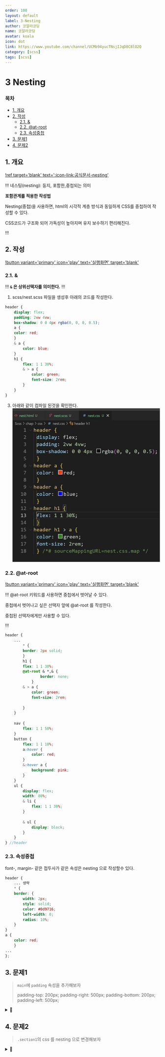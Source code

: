 ```yaml
---
order: 100
layout: default
label: 3-Nesting
author: 코알라코딩
name: 코알라코딩
avatar: koala
icon: dot
link: https://www.youtube.com/channel/UCMb94yucTNsjIJqD8C8lO2Q
category: [scss]
tags: [scss]
---
```


# 3 Nesting <!-- omit in toc -->

### 목차 <!-- omit in toc -->
- [1. 개요](#1-개요)
- [2. 작성](#2-작성)
	- [2.1. \&](#21-)
	- [2.2. @at-root](#22-at-root)
	- [2.3. 속성중첩](#23-속성중첩)
- [3. 문제1](#3-문제1)
- [4. 문제2](#4-문제2)


## 1. 개요

[!ref target='blank' text=':icon-link:공식문서-nesting'](https://sass-lang.com/guide/#nesting)


!!!
네스팅(nesting): 둥지, 포함한,중첩되는 의미

**포함관계를 적용한 작성법**

 Nesting(중첩)을 사용하면, html의 시각적 계층 방식과 동일하게 CSS를 중첩하여 작성할 수 있다.

 CSS코드가 구조화 되어 가독성이 높아지며 유지 보수하기 편리해진다.

!!!


## 2. 작성

[!button variant='primary' icon='play' text='실행화면' target='blank'](https://qwerewqwerew.github.io/source/Scss/final/nest.html)

### 2.1. &
!!!
**`&` 은 상위선택자를 의미한다.**
!!!


1. scss/nest.scss 파일을 생성후 아래의 코드를 작성한다.

```scss  #5-10,14-17 scss/nest.scss
header {
	display: flex;
	padding: 2vw 4vw;
	box-shadow: 0 0 4px rgba(0, 0, 0, 0.5);
	a {
	color: red;
	}
	& a {
		color: blue;
	}
	h1 {
		flex: 1 1 30%;
		& > a {
			color: green;
			font-size: 2rem;
		}
	}
}

```


3. 아래와 같이 컴파일 된것을 확인한다.
   ![](./files/02-24_610.jpg)

### 2.2. @at-root

[!button variant='primary' icon='play' text='실행화면' target='blank'](https://qwerewqwerew.github.io/source/Scss/final/nest.html)

!!!
@at-root 키워드를 사용하면 중첩에서 벗어날 수 있다.

중첩에서 벗어나고 싶은 선택자 앞에 @at-root 를 작성한다.

중첩된 선택자에게만 사용할 수 있다.

!!!

```scss #1,3-5,8-10 scss/nest.scss
header {
	...
		* {
		border: 2px solid;
		}
		h1 {
		flex: 1 1 30%;
		@at-root & *,& {
				border: none;
			}
		& > a {
			color: green;
			font-size: 2rem;

		}
	}

	nav {
		flex: 1 1 50%;
	}
	button {
		flex: 1 1 10%;
		a:hover {
			color: red;
		}
		&:hover a {
			background: pink;
		}
	}
	ul {
		display: flex;
		width: 80%;
		& li {
			flex: 1 1 30%;
		}

		& ul {
			display: block;
		}
	}
} //header
```


### 2.3. 속성중첩

font-, margin- 같은 접두사가 같은 속성은 nesting 으로 작성할수 있다.

```scss #4-9 scss/nest.scss
header {
	... 생략
	* {
	border: {
		width: 2px;
		style: solid;
		color: #0d9716;
		left-width: 0;
		radius: 10%;
	}
}
a {
	color: red;
	}
...
};
```

## 3. 문제1

> `main`에 `padding` 속성을 추가해보자
>
>  padding-top: 200px;
>  padding-right: 500px;
>  padding-bottom: 200px;
>  padding-left: 500px;
>
>
<details markdown='block'>
	<summary>
 🐨
	</summary>
<pre>
main {
	padding: {
		top: 100px * 2;
		right: 100px * 5;
		bottom: 100px * 2;
		left: 100px * 5;
	}
}
</pre>

</details>



## 4. 문제2

> `.section1`의 css 를 nesting 으로 변경해보자

<details markdown='block'>
	<summary>
 🐨
	</summary>
<pre>
.section1 {
	&-box {
		background: #c9c9c9;
		max-width: 500px;
		margin: auto;
		display: flex;
		border-radius: 8px;
		border: 4px solid #d5d5d5;
		box-shadow: 0 0 4px rgba(0, 0, 0, 0.5);
	}

	&-box > &-item {
		width: 30%;
		display: flex;
		flex-direction: column;
		padding: 1vw;
		box-shadow: 0 0 4px rgba(0, 0, 0, 0.5);
		border: 4px solid #6361e7;
	}

	&-box > &-item > &-title {
		color: #333;
		font-size: 32px;
	}
	&-box > &-item > &-para {
		color: #333;
		font-size: 24px;
	}
} //.section1
<pre>
</details>